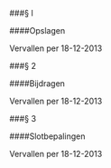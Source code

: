 <meta http-equiv='Content-Type' content='text/html; charset=utf-8' />

###§ l 

####Opslagen

Vervallen per 18-12-2013 

###§ 2 

####Bijdragen

Vervallen per 18-12-2013 

###§ 3 

####Slotbepalingen

Vervallen per 18-12-2013 

